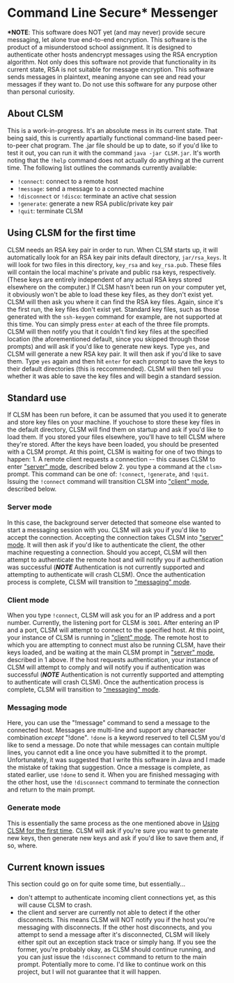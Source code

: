 # Command Line Secure* Messenger
**\*NOTE**: This software does NOT yet (and may never) provide secure messaging, let alone true end-to-end encryption. This software is the product of a misunderstood school assignment. It is designed to authenticate other hosts andencrypt messages using the RSA encryption algorithm. Not only does this software not provide that functionality in its current state, RSA is not suitable for message encryption. This software sends messages in plaintext, meaning anyone can see and read your messages if they want to. Do not use this software for any purpose other than personal curiosity.

## About CLSM
This is a work-in-progress. It's an absolute mess in its current state. That being said, this is currently apartially functional command-line based peer-to-peer chat program.  The .jar file should be up to date, so if you'd like to test it out, you can run it with the command `java -jar CLSM.jar`. It's worth noting that the `!help` command does not actually do anything at the current time. The following list outlines the commands currently available:
* `!connect`: connect to a remote host
* `!message`: send a message to a connected machine
* `!disconnect` or `!disco`: terminate an active chat session
* `!generate`: generate a new RSA public/private key pair
* `!quit`: terminate CLSM

## Using CLSM for the first time
CLSM needs an RSA key pair in order to run. When CLSM starts up, it will automatically look for an RSA key pair inits default directory, `jar/rsa_keys`. It will look for two files in this directory, `key_rsa` and `key_rsa.pub`. These files will contain the local machine's private and public rsa keys, respectively. (These keys are entirely independent of any actual RSA keys stored elsewhere on the computer.) If CLSM hasn't been run on your computer yet, it obviously won't be able to load these key files, as they don't exist yet.  CLSM will then ask you where it can find the RSA key files. Again, since it's the first run, the key files don't exist yet.  Standard key files, such as those generated with the `ssh-keygen` command for example, are not supported at this time. You can simply press `enter` at each of the three file prompts.  CLSM will then notify you that it couldn't find key files at the specified location (the aforementioned default, since you skipped through those prompts) and will ask if you'd like to generate new keys. Type `yes`, and CLSM will generate a new RSA key pair. It will then ask if you'd like to save them. Type `yes` again and then hit `enter` for each prompt to save the keys to their default directories (this is reccommended). CLSM will then tell you whether it was able to save the key files and will begin a standard session.

## Standard use
If CLSM has been run before, it can be assumed that you used it to generate and store key files on your machine.  If youchose to store these key files in the default directory, CLSM will find them on startup and ask if you'd like to load them. If you stored your files elsewhere, you'll have to tell CLSM where they're stored.  After the keys have been loaded, you should be presented with a CLSM prompt. At this point, CLSM is waiting for one of two things to happen: 1. A remote client requests a connection -- this causes CLSM to enter ["server" mode](#server-mode), described below 2. you type a command at the `clsm>` prompt. This command can be one of: `!connect`, `!generate`, and `!quit`. Issuing the `!connect` command will transition CLSM into ["client" mode](#client-mode), described below.

### Server mode
In this case, the background server detected that someone else wanted to start a messaging session with you. CLSM will ask you if you'd like to accept the connection.  Accepting the connection takes CLSM into ["server" mode](#server-mode). It will then ask if you'd like to authenticate the client, the other machine requesting a connection. Should you accept, CLSM will then attempt to authenticate the remote host and will notify you if authentication was successful (***NOTE*** Authentication is not currently supported and attempting to authenticate will crash CLSM).  Once the authentication process is complete, CLSM will transition to ["messaging" mode](#messaging-mode).

### Client mode
When you type `!connect`, CLSM will ask you for an IP address and a port number.  Currently, the listening port for CLSM is `3001`. After entering an IP and a port, CLSM will attempt to connect to the specified host. At this point, your instance of CLSM is running in ["client" mode](#client-mode). The remote host to which you are attempting to connect must also be running CLSM, have their keys loaded, and be waiting at the main CLSM prompt in ["server" mode](#server-mode), described in 1 above. If the host requests authentication, your instance of CLSM will attempt to comply and will notify you if authentication was successful (***NOTE*** Authentication is not currently supported and attempting to authenticate will crash CLSM).  Once the authentication process is complete, CLSM will transition to ["messaging" mode](#messaging-mode).

### Messaging mode
Here, you can use the "!message" command to send a message to the connected host.  Messages are multi-line and support any chareacter combination *except* "!done". `!done` is a keyword reserved to tell CLSM you'd like to send a message. Do note that while messages can contain multiple lines, you cannot edit a line once you have submitted it to the prompt. Unfortunately, it was suggested that I write this software in Java and I made the mistake of taking that suggestion. Once a message is complete, as stated earlier, use `!done` to send it. When you are finished messaging with the other host, use the `!disconnect` command to terminate the connection and return to the main prompt.

### Generate mode
This is essentially the same process as the one mentioned above in [Using CLSM for the first time](#using-clsm-for-the-first-time). CLSM will ask if you're sure you want to generate new keys, then generate new keys and ask if you'd like to save them and, if so, where.

## Current known issues
This section could go on for quite some time, but essentially...
* don't attempt to authenticate incoming client connections yet, as this will cause CLSM to crash.
* the client and server are currently not able to detect if the other disconnects. This means CLSM will NOT notify you if the host you're messaging with disconnects. If the other host disconnects, and you attempt to send a message after it's disconnected, CLSM will likely either spit out an exception stack trace or simply hang.  If you see the former, you're probably okay, as CLSM should continue running, and you can just issue the `!disconnect` command to return to the main prompt. Potentially more to come. I'd like to continue work on this project, but I will not guarantee that it will happen.
